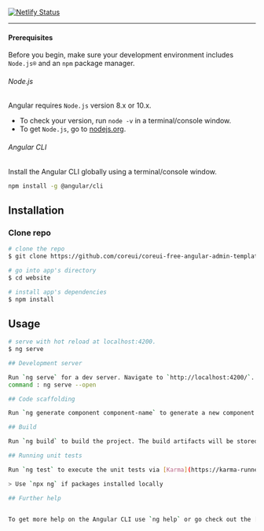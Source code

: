 [![Netlify Status](https://api.netlify.com/api/v1/badges/e2e4fc71-ee1f-423e-8ac0-c774f22cf542/deploy-status)](https://app.netlify.com/sites/lucid-minsky-54b670/deploys)

---

#### Prerequisites
Before you begin, make sure your development environment includes `Node.js®` and an `npm` package manager.

###### Node.js
Angular requires `Node.js` version 8.x or 10.x.

- To check your version, run `node -v` in a terminal/console window.
- To get `Node.js`, go to [nodejs.org](https://nodejs.org/).

###### Angular CLI
Install the Angular CLI globally using a terminal/console window.
```bash
npm install -g @angular/cli
```

## Installation

### Clone repo

``` bash
# clone the repo
$ git clone https://github.com/coreui/coreui-free-angular-admin-template.git my-project

# go into app's directory
$ cd website

# install app's dependencies
$ npm install
```

## Usage

``` bash
# serve with hot reload at localhost:4200.
$ ng serve

## Development server

Run `ng serve` for a dev server. Navigate to `http://localhost:4200/`. The app will automatically reload if you change any of the source files.
command : ng serve --open

## Code scaffolding

Run `ng generate component component-name` to generate a new component. You can also use `ng generate directive|pipe|service|class|guard|interface|enum|module`.

## Build

Run `ng build` to build the project. The build artifacts will be stored in the `dist/` directory. Use the `--prod` flag for a production build.

## Running unit tests

Run `ng test` to execute the unit tests via [Karma](https://karma-runner.github.io).

> Use `npx ng` if packages installed locally

## Further help


To get more help on the Angular CLI use `ng help` or go check out the [Angular CLI README](https://github.com/angular/angular-cli/blob/master/README.md).
